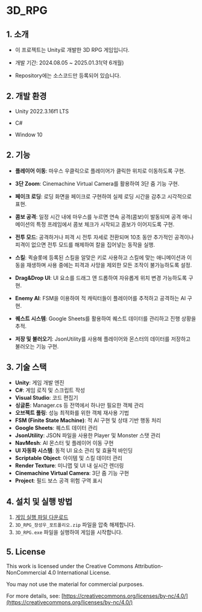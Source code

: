 # 3D_RPG

## 1. 소개

- 이 프로젝트는 Unity로 개발한 3D RPG 게임입니다.
  
- 개발 기간: 2024.08.05 ~ 2025.01.31(약 6개월)
  
- Repository에는 소스코드만 등록되어 있습니다.


## 2. 개발 환경

- Unity 2022.3.16f1 LTS
  
- C#
  
- Window 10


## 2. 기능

- **플레이어 이동**: 마우스 우클릭으로 플레이어가 클릭한 위치로 이동하도록 구현.
  
- **3단 Zoom**: Cinemachine Virtual Camera를 활용하여 3단 줌 기능 구현.
  
- **페이크 로딩**: 로딩 화면을 페이크로 구현하여 실제 로딩 시간을 감추고 시각적으로 표현.
  
- **콤보 공격**: 일정 시간 내에 마우스를 누르면 연속 공격(콤보)이 발동되며 공격 애니메이션의 특정 프레임에서 콤보 체크가 시작되고 콤보가 이어지도록 구현.
  
- **전투 모드**: 공격하거나 피격 시 전투 자세로 전환되며 10초 동안 추가적인 공격이나 피격이 없으면 전투 모드를 해제하여 칼을 집어넣는 동작을 실행.
  
- **스킬**: 퀵슬롯에 등록된 스킬을 알맞은 키로 사용하고 스킬에 맞는 애니메이션과 이동을 재생하며 사용 중에는 피격과 사망을 제외한 모든 조작이 불가능하도록 설정.
  
- **Drag&Drop UI**: UI 요소를 드래그 앤 드롭하여 자유롭게 위치 변경 가능하도록 구현.
  
- **Enemy AI**: FSM을 이용하여 적 캐릭터들이 플레이어를 추적하고 공격하는 AI 구현.
  
- **퀘스트 시스템**: Google Sheets를 활용하여 퀘스트 데이터를 관리하고 진행 상황을 추적.
  
- **저장 및 불러오기**: JsonUtility를 사용해 플레이어와 몬스터의 데이터를 저장하고 불러오는 기능 구현.
  

## 3. 기술 스택

- **Unity**: 게임 개발 엔진
- **C#**: 게임 로직 및 스크립트 작성
- **Visual Studio**: 코드 편집기
- **싱글톤**: Manager.cs 등 전역에서 하나만 필요한 객체 관리
- **오브젝트 풀링**: 성능 최적화를 위한 객체 재사용 기법
- **FSM (Finite State Machine)**: 적 AI 구현 및 상태 기반 행동 처리
- **Google Sheets**: 퀘스트 데이터 관리
- **JsonUtility**: JSON 파일을 사용한 Player 및 Monster 스탯 관리
- **NavMesh**: AI 몬스터 및 플레이어 이동 구현
- **UI 자동화 시스템**: 동적 UI 요소 관리 및 효율적 바인딩
- **Scriptable Object**: 아이템 및 스킬 데이터 관리
- **Render Texture**: 미니맵 및 UI 내 실시간 렌더링
- **Cinemachine Virtual Camera**: 3단 줌 기능 구현
- **Project**: 필드 보스 공격 위험 구역 표시



## 4. 설치 및 실행 방법
1. [게임 실행 파일 다운로드](https://drive.google.com/drive/folders/1vDj_LXFu0k16GR61LfcWAPkyCtxWrXD4?usp=sharing)
2. `3D_RPG_장성우_포트폴리오.zip` 파일을 압축 해제합니다.
3. `3D_RPG.exe` 파일을 실행하여 게임을 시작합니다.

## 5. License

This work is licensed under the Creative Commons Attribution-NonCommercial 4.0 International License. 

You may not use the material for commercial purposes. 

For more details, see: [https://creativecommons.org/licenses/by-nc/4.0/](https://creativecommons.org/licenses/by-nc/4.0/)
